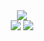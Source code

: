 <div align="center">
  <img src="http://github-profile-summary-cards.vercel.app/api/cards/profile-details?username=tetsugo02&theme=vue"/>
  <br/>
  <div>
    <img src="http://github-profile-summary-cards.vercel.app/api/cards/repos-per-language?username=tetsugo02&theme=vue"/>
    <img src="http://github-profile-summary-cards.vercel.app/api/cards/most-commit-language?username=tetsugo02&theme=vue"/>
  </div>
</div>
